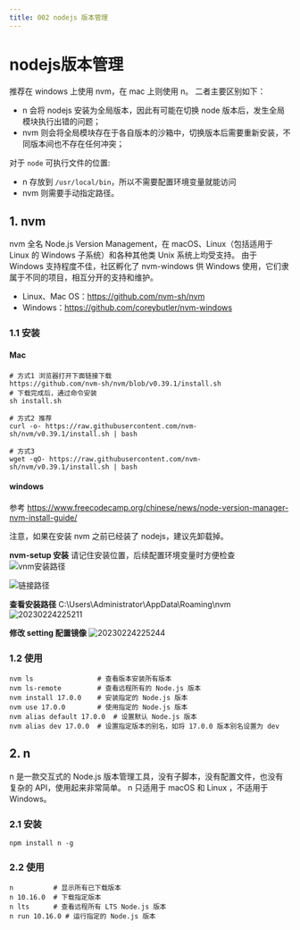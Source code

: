 ```yaml
---
title: 002 nodejs 版本管理
---
```


# nodejs版本管理
推荐在 windows 上使用 nvm，在 mac 上则使用 n。
二者主要区别如下：
- n 会将 nodejs 安装为全局版本，因此有可能在切换 node 版本后，发生全局模块执行出错的问题；
- nvm 则会将全局模块存在于各自版本的沙箱中，切换版本后需要重新安装，不同版本间也不存在任何冲突；

对于 `node` 可执行文件的位置:
- n 存放到 `/usr/local/bin`，所以不需要配置环境变量就能访问
- nvm 则需要手动指定路径。

## 1. nvm
nvm 全名 Node.js Version Management，在 macOS、Linux（包括适用于 Linux 的 Windows 子系统）和各种其他类 Unix 系统上均受支持。
由于 Windows 支持程度不佳，社区孵化了 nvm-windows 供 Windows 使用，它们隶属于不同的项目，相互分开的支持和维护。

- Linux、Mac OS：https://github.com/nvm-sh/nvm
- Windows：https://github.com/coreybutler/nvm-windows

### 1.1 安装
#### Mac
```shell
# 方式1 浏览器打开下面链接下载
https://github.com/nvm-sh/nvm/blob/v0.39.1/install.sh
# 下载完成后，通过命令安装
sh install.sh

# 方式2 推荐
curl -o- https://raw.githubusercontent.com/nvm-sh/nvm/v0.39.1/install.sh | bash

# 方式3
wget -qO- https://raw.githubusercontent.com/nvm-sh/nvm/v0.39.1/install.sh | bash
```

#### windows
参考 https://www.freecodecamp.org/chinese/news/node-version-manager-nvm-install-guide/

注意，如果在安装 nvm 之前已经装了 nodejs，建议先卸载掉。

**nvm-setup 安装**
请记住安装位置，后续配置环境变量时方便检查
![vnm安装路径](http://s3.airtlab.com/blog/20230224224924.png)

![链接路径](http://s3.airtlab.com/blog/20230224224943.png)

**查看安装路径**
C:\Users\Administrator\AppData\Roaming\nvm
![20230224225211](http://s3.airtlab.com/blog/20230224225211.png)

**修改 setting 配置镜像**
![20230224225244](http://s3.airtlab.com/blog/20230224225244.png)

### 1.2 使用
```shell
nvm ls                # 查看版本安装所有版本
nvm ls-remote         # 查看远程所有的 Node.js 版本
nvm install 17.0.0    # 安装指定的 Node.js 版本
nvm use 17.0.0        # 使用指定的 Node.js 版本
nvm alias default 17.0.0  # 设置默认 Node.js 版本
nvm alias dev 17.0.0  # 设置指定版本的别名，如将 17.0.0 版本别名设置为 dev
```

## 2. n
n 是一款交互式的 Node.js 版本管理工具，没有子脚本，没有配置文件，也没有复杂的 API，使用起来非常简单。
n 只适用于 macOS 和 Linux ，不适用于 Windows。
### 2.1 安装

```shell
npm install n -g
```

### 2.2 使用
```shell
n          # 显示所有已下载版本
n 10.16.0  # 下载指定版本
n lts      # 查看远程所有 LTS Node.js 版本
n run 10.16.0 # 运行指定的 Node.js 版本
```